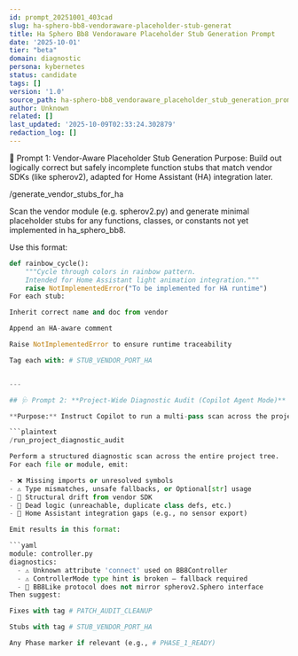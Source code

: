 ```yaml
---
id: prompt_20251001_403cad
slug: ha-sphero-bb8-vendoraware-placeholder-stub-generat
title: Ha Sphero Bb8 Vendoraware Placeholder Stub Generation Prompt
date: '2025-10-01'
tier: "beta"
domain: diagnostic
persona: kybernetes
status: candidate
tags: []
version: '1.0'
source_path: ha-sphero-bb8_vendoraware_placeholder_stub_generation_prompt.md
author: Unknown
related: []
last_updated: '2025-10-09T02:33:24.302879'
redaction_log: []
---
```


🧱 Prompt 1: Vendor-Aware Placeholder Stub Generation
Purpose: Build out logically correct but safely incomplete function stubs that match vendor SDKs (like spherov2), adapted for Home Assistant (HA) integration later.

/generate_vendor_stubs_for_ha

Scan the vendor module (e.g. spherov2.py) and generate minimal placeholder stubs for any functions, classes, or constants not yet implemented in ha_sphero_bb8.

Use this format:

```python
def rainbow_cycle():
    """Cycle through colors in rainbow pattern.
    Intended for Home Assistant light animation integration."""
    raise NotImplementedError("To be implemented for HA runtime")
For each stub:

Inherit correct name and doc from vendor

Append an HA-aware comment

Raise NotImplementedError to ensure runtime traceability

Tag each with: # STUB_VENDOR_PORT_HA


---

## 🩺 Prompt 2: **Project-Wide Diagnostic Audit (Copilot Agent Mode)**

**Purpose:** Instruct Copilot to run a multi-pass scan across the project tree and emit a report + fix candidates.

```plaintext
/run_project_diagnostic_audit

Perform a structured diagnostic scan across the entire project tree.
For each file or module, emit:

- ❌ Missing imports or unresolved symbols
- ⚠️ Type mismatches, unsafe fallbacks, or Optional[str] usage
- 🧱 Structural drift from vendor SDK
- 🚫 Dead logic (unreachable, duplicate class defs, etc.)
- 🪪 Home Assistant integration gaps (e.g., no sensor export)

Emit results in this format:

```yaml
module: controller.py
diagnostics:
  - ⚠️ Unknown attribute 'connect' used on BB8Controller
  - ⚠️ ControllerMode type hint is broken — fallback required
  - 🧱 BB8Like protocol does not mirror spherov2.Sphero interface
Then suggest:

Fixes with tag # PATCH_AUDIT_CLEANUP

Stubs with tag # STUB_VENDOR_PORT_HA

Any Phase marker if relevant (e.g., # PHASE_1_READY)

